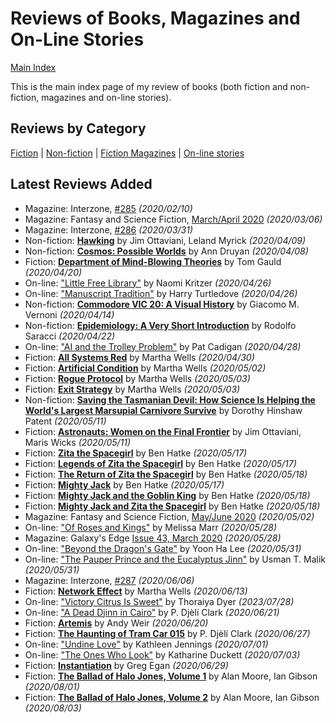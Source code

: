 # Reviews of Books, Magazines and On-Line Stories

[Main Index](../README.md)

This is the main index page of my review of books (both fiction and non-fiction, magazines and on-line stories).

## Reviews by Category

[Fiction](fiction/README.md) | [Non-fiction](nonfiction/README.md) | [Fiction Magazines](magazines/README.md) | [On-line stories](online/README.md)

## Latest Reviews Added
- Magazine: Interzone, [#285](magazines/Interzone/20200210-Interzone285.md) *(2020/02/10)*
- Magazine: Fantasy and Science Fiction, [March/April 2020](magazines/FantasyAndScienceFiction/20200306-FSF202003.md) *(2020/03/06)*
- Magazine: Interzone, [#286](magazines/Interzone/20200331-Interzone286.md) *(2020/03/31)*
- Non-fiction: [**Hawking**](nonfiction/2020/20200409-Hawking.md) by Jim Ottaviani, Leland Myrick *(2020/04/09)*
- Non-fiction: [**Cosmos: Possible Worlds**](nonfiction/2020/20200408-CosmosPossibleWorlds.md) by Ann Druyan *(2020/04/08)*
- Fiction: [**Department of Mind-Blowing Theories**](fiction/2020/20200420-DepartmentMindBlowingTheories.md) by Tom Gauld *(2020/04/20)*
- On-line: ["Little Free Library"](online/2020/20200426-LittleFreeLibrary.md) by Naomi Kritzer *(2020/04/26)*
- On-line: ["Manuscript Tradition"](online/2020/20200426-ManuscriptTradition.md) by Harry Turtledove *(2020/04/26)*
- Non-fiction: [**Commodore VIC 20: A Visual History**](nonfiction/2020/20200414-CommodoreVic20VisualHistory.md) by Giacomo M. Vernoni *(2020/04/14)*
- Non-fiction: [**Epidemiology: A Very Short Introduction**](nonfiction/2020/20200422-EpidemiologyVeryShortIntroduction.md) by Rodolfo Saracci *(2020/04/22)*
- On-line: ["AI and the Trolley Problem"](online/2020/20200428-AITrolleyProblem.md) by Pat Cadigan *(2020/04/28)*
- Fiction: [**All Systems Red**](fiction/2020/20200430-AllSystemsRed.md) by Martha Wells *(2020/04/30)*
- Fiction: [**Artificial Condition**](fiction/2020/20200502-ArtificialCondition.md) by Martha Wells *(2020/05/02)*
- Fiction: [**Rogue Protocol**](fiction/2020/20200503-ExitStrategy.md) by Martha Wells *(2020/05/03)*
- Fiction: [**Exit Strategy**](fiction/2020/20200503-ExitStrategy.md) by Martha Wells *(2020/05/03)*
- Non-fiction: [**Saving the Tasmanian Devil: How Science Is Helping the World's Largest Marsupial Carnivore Survive**](nonfiction/2020/20200511-SavingTasmanianDevil.md) by Dorothy Hinshaw Patent *(2020/05/11)*
- Fiction: [**Astronauts: Women on the Final Frontier**](2020/20200511-AstronautsWomenFinalFrontier.md) by Jim Ottaviani, Maris Wicks *(2020/05/11)*
- Fiction: [**Zita the Spacegirl**](fiction/2020/20200517-ZitaSpaceGirl.md) by Ben Hatke *(2020/05/17)*
- Fiction: [**Legends of Zita the Spacegirl**](fiction/2020/20200517-LegendsZitaSpaceGirl.md) by Ben Hatke *(2020/05/17)*
- Fiction: [**The Return of Zita the Spacegirl**](fiction/2020/20200518-ReturnZitaSpacegirl.md) by Ben Hatke *(2020/05/18)*
- Fiction: [**Mighty Jack**](fiction/2020/20200517-MightyJack.md) by Ben Hatke *(2020/05/17)*
- Fiction: [**Mighty Jack and the Goblin King**](fiction/2020/20200518-MightyJackGoblinKing.md) by Ben Hatke *(2020/05/18)*
- Fiction: [**Mighty Jack and Zita the Spacegirl**](fiction/2020/20200518-MightyJackZitaSpacegirl.md) by Ben Hatke *(2020/05/18)*
- Magazine: Fantasy and Science Fiction, [May/June 2020](magazines/FantasyAndScienceFiction/20200502-FSF202005.md) *(2020/05/02)*
- On-line: ["Of Roses and Kings"](online/2020/20200528-OfRosesKings.md) by Melissa Marr *(2020/05/28)*
- Magazine: Galaxy's Edge [Issue 43, March 2020](magazines/GalaxysEdge/20200528-GalaxysEdge43.md) *(2020/05/28)*
- On-line: ["Beyond the Dragon's Gate"](online/2020/20200531-BeyondDragonsGate.md) by Yoon Ha Lee *(2020/05/31)*
- On-line: ["The Pauper Prince and the Eucalyptus Jinn"](online/2020/20200531-PauperPrinceEucalyptusJinn.md) by Usman T. Malik *(2020/05/31)*
- Magazine: Interzone, [#287](magazines/Interzone/20200606-Interzone287.md) *(2020/06/06)*
- Fiction: [**Network Effect**](fiction/2020/20200613-NetworkEffect.md) by Martha Wells *(2020/06/13)*
- On-line: ["Victory Citrus Is Sweet"](online/2023/20230728-VictoryCitrusIsSweet.md) by Thoraiya Dyer *(2023/07/28)*
- On-line: ["A Dead Djinn in Cairo"](online/2020/20200621-DeadDjinnCairo.md) by P. Djèlí Clark *(2020/06/21)*
- Fiction: [**Artemis**](fiction/2020/20200620-Artemis.md) by Andy Weir *(2020/06/20)*
- Fiction: [**The Haunting of Tram Car 015**](fiction/2020/20200627-HauntingTramCar015.md) by P. Djèlí Clark *(2020/06/27)*
- On-line: ["Undine Love"](online/2020/20200701-UndineLove.md) by Kathleen Jennings *(2020/07/01)*
- On-line: ["The Ones Who Look"](online/2020/20200703-OnesWhoLook.md) by Katharine Duckett *(2020/07/03)*
- Fiction: [**Instantiation**](fiction/2020/20200629-Instantiation.md) by Greg Egan *(2020/06/29)*
- Fiction: [**The Ballad of Halo Jones, Volume 1**](fiction/2020/20200801-BalladHaloJones1.md) by Alan Moore, Ian Gibson *(2020/08/01)*
- Fiction: [**The Ballad of Halo Jones, Volume 2**](fiction/2020/20200803-BalladHaloJones2.md) by Alan Moore, Ian Gibson *(2020/08/03)*
